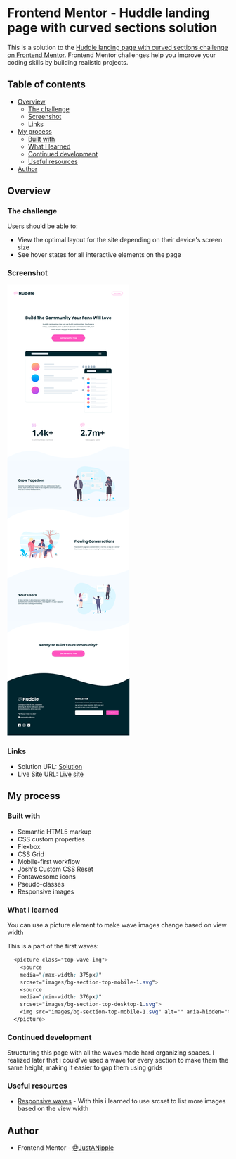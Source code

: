 # Frontend Mentor - Huddle landing page with curved sections solution

This is a solution to the [Huddle landing page with curved sections challenge on Frontend Mentor](https://www.frontendmentor.io/challenges/huddle-landing-page-with-curved-sections-5ca5ecd01e82137ec91a50f2). Frontend Mentor challenges help you improve your coding skills by building realistic projects. 

## Table of contents

- [Overview](#overview)
  - [The challenge](#the-challenge)
  - [Screenshot](#screenshot)
  - [Links](#links)
- [My process](#my-process)
  - [Built with](#built-with)
  - [What I learned](#what-i-learned)
  - [Continued development](#continued-development)
  - [Useful resources](#useful-resources)
- [Author](#author)

## Overview

### The challenge

Users should be able to:

- View the optimal layout for the site depending on their device's screen size
- See hover states for all interactive elements on the page

### Screenshot

![](screenshot.png)

### Links

- Solution URL: [Solution](https://github.com/JustANipple/huddle-landing-page-with-curved-sections/blob/master/style.css)
- Live Site URL: [Live site](https://your-live-site-url.com)

## My process

### Built with

- Semantic HTML5 markup
- CSS custom properties
- Flexbox
- CSS Grid
- Mobile-first workflow
- Josh's Custom CSS Reset
- Fontawesome icons
- Pseudo-classes
- Responsive images

### What I learned

You can use a picture element to make wave images change based on view width

This is a part of the first waves:
```css
  <picture class="top-wave-img">
    <source 
    media="(max-width: 375px)"
    srcset="images/bg-section-top-mobile-1.svg">
    <source 
    media="(min-width: 376px)"
    srcset="images/bg-section-top-desktop-1.svg">
    <img src="images/bg-section-top-mobile-1.svg" alt="" aria-hidden="true">
  </picture>
```

### Continued development

Structuring this page with all the waves made hard organizing spaces. I realized later that i could've used a wave for every section to make them the same height, making it easier to gap them using grids

### Useful resources

- [Responsive waves](https://developer.mozilla.org/en-US/docs/Learn/HTML/Multimedia_and_embedding/Responsive_images?retiredLocale=it) - With this i learned to use srcset to list more images based on the view width

## Author
- Frontend Mentor - [@JustANipple](https://www.frontendmentor.io/profile/JustANipple)
